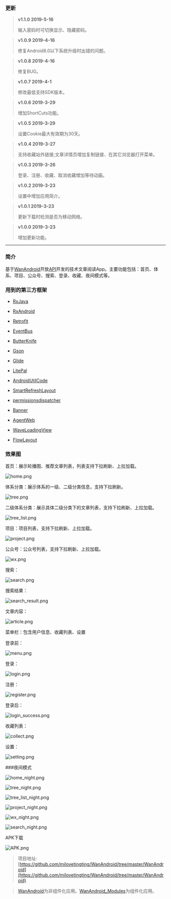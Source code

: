 ### 更新
> **v1.1.0 2019-5-16**
> 
> 输入密码时可切换显示、隐藏密码。

> **v1.0.9 2019-4-16**
> 
> 修复Android8.0以下系统升级时出错的问题。

> **v1.0.8 2019-4-16**
> 
> 修复BUG。

> **v1.0.7 2019-4-1**
> 
> 修改最低支持SDK版本。

> **v1.0.6 2019-3-29**
> 
> 增加ShortCuts功能。

> **v1.0.5 2019-3-29**
> 
> 设置Cookie最大有效期为30天。

> **v1.0.4 2019-3-27**
> 
> 支持收藏站外链接;文章详情页增加复制链接、在其它浏览器打开菜单。

> **v1.0.3 2019-3-26**
> 
> 登录、注册、收藏、取消收藏增加等待动画。

> **v1.0.2 2019-3-23**
> 
> 设置中增加应用简介。

> **v1.0.1 2019-3-23**
> 
> 更新下载时检测是否为移动网络。

> **v1.0.0 2019-3-23**
> 
> 增加更新功能。

---

### 简介

基于[WanAndroid](http://www.wanandroid.com/ "WanAndroid")开放[API](http://www.wanandroid.com/blog/show/2 "API")开发的技术文章阅读App。主要功能包括：首页、体系、项目、公众号、搜索、登录、收藏、夜间模式等。


### 用到的第三方框架

- [RxJava](https://github.com/ReactiveX/RxJava "RxJava")

- [RxAndroid](https://github.com/ReactiveX/RxAndroid "RxAndroid")

- [Retrofit](https://github.com/square/retrofit "Retrofit")
 
- [EventBus](https://github.com/greenrobot/EventBus "EventBus")

- [ButterKnife](https://github.com/JakeWharton/butterknife "ButterKnife")

- [Gson](https://github.com/google/gson "Gson")

- [Glide](https://github.com/bumptech/glide "Glide")

- [LitePal](https://github.com/LitePalFramework/LitePal "LitePal")
 
- [AndroidUtilCode](https://github.com/Blankj/AndroidUtilCode "AndroidUtilCode")

- [SmartRefreshLayout](https://github.com/scwang90/SmartRefreshLayout "SmartRefreshLayout")

- [permissionsdispatcher](https://github.com/permissions-dispatcher/PermissionsDispatcher "PermissionsDispatcher")

- [Banner](https://github.com/youth5201314/banner "Banner")
 
- [AgentWeb](https://github.com/Justson/AgentWeb "AgentWeb")

- [WaveLoadingView](https://github.com/tangqi92/WaveLoadingView "WaveLoadingView")

- [FlowLayout](https://github.com/hongyangAndroid/FlowLayout "FlowLayout")

### 效果图

首页：展示轮播图、推荐文章列表，列表支持下拉刷新、上拉加载。

![home.png](https://upload-images.jianshu.io/upload_images/3381990-b4759eb9b1e977aa.png?imageMogr2/auto-orient/strip%7CimageView2/2/w/1240)


体系分类：展示体系的一级、二级分类信息，支持下拉刷新。

![tree.png](https://upload-images.jianshu.io/upload_images/3381990-750e230bc0892575.png?imageMogr2/auto-orient/strip%7CimageView2/2/w/1240)


二级体系分类：展示具体二级分类下的文章列表，支持下拉刷新、上拉加载。

![tree_list.png](https://upload-images.jianshu.io/upload_images/3381990-ed097c82d3fba296.png?imageMogr2/auto-orient/strip%7CimageView2/2/w/1240)


项目：项目列表，支持下拉刷新、上拉加载。

![project.png](https://upload-images.jianshu.io/upload_images/3381990-79fd09ff4c1971f4.png?imageMogr2/auto-orient/strip%7CimageView2/2/w/1240)


公众号：公众号列表，支持下拉刷新、上拉加载。

![wx.png](https://upload-images.jianshu.io/upload_images/3381990-12a40228b9c8387b.png?imageMogr2/auto-orient/strip%7CimageView2/2/w/1240)


搜索：

![search.png](https://upload-images.jianshu.io/upload_images/3381990-665e495de9033b22.png?imageMogr2/auto-orient/strip%7CimageView2/2/w/1240)


搜索结果：

![search_result.png](https://upload-images.jianshu.io/upload_images/3381990-8e3c3c96b99cd7c5.png?imageMogr2/auto-orient/strip%7CimageView2/2/w/1240)



文章内容：

![article.png](https://upload-images.jianshu.io/upload_images/3381990-1e98f9ab8453037a.png?imageMogr2/auto-orient/strip%7CimageView2/2/w/1240)


菜单栏：包含用户信息、收藏列表、设置

登录前：

![menu.png](https://upload-images.jianshu.io/upload_images/3381990-578097b1da26ebe1.png?imageMogr2/auto-orient/strip%7CimageView2/2/w/1240)


登录：

![login.png](https://upload-images.jianshu.io/upload_images/3381990-27fde90d54130bc6.png?imageMogr2/auto-orient/strip%7CimageView2/2/w/1240)


注册：

![register.png](https://upload-images.jianshu.io/upload_images/3381990-6c9cd5263967faf8.png?imageMogr2/auto-orient/strip%7CimageView2/2/w/1240)


登录后：

![login_success.png](https://upload-images.jianshu.io/upload_images/3381990-345652a504199a5c.png?imageMogr2/auto-orient/strip%7CimageView2/2/w/1240)


收藏列表：

![collect.png](https://upload-images.jianshu.io/upload_images/3381990-a035fa912fda026a.png?imageMogr2/auto-orient/strip%7CimageView2/2/w/1240)


设置：

![setting.png](https://upload-images.jianshu.io/upload_images/3381990-6a28adf5d7267010.png?imageMogr2/auto-orient/strip%7CimageView2/2/w/1240)


###夜间模式

![home_night.png](https://upload-images.jianshu.io/upload_images/3381990-438d2a63f437888e.png?imageMogr2/auto-orient/strip%7CimageView2/2/w/1240)


![tree_night.png](https://upload-images.jianshu.io/upload_images/3381990-63512dfe23b0e92f.png?imageMogr2/auto-orient/strip%7CimageView2/2/w/1240)


![tree_list_night.png](https://upload-images.jianshu.io/upload_images/3381990-8ea3f467adb1069c.png?imageMogr2/auto-orient/strip%7CimageView2/2/w/1240)

![project_night.png](https://upload-images.jianshu.io/upload_images/3381990-051c95606bb80861.png?imageMogr2/auto-orient/strip%7CimageView2/2/w/1240)



![wx_night.png](https://upload-images.jianshu.io/upload_images/3381990-0a1fca0b22befc1b.png?imageMogr2/auto-orient/strip%7CimageView2/2/w/1240)


![search_night.png](https://upload-images.jianshu.io/upload_images/3381990-14a8b502fb2c8510.png?imageMogr2/auto-orient/strip%7CimageView2/2/w/1240)

APK下载

![APK.png](https://upload-images.jianshu.io/upload_images/3381990-c447044cc042061a.png?imageMogr2/auto-orient/strip%7CimageView2/2/w/1240)


> 项目地址:[https://github.com/milovetingting/WanAndroid/tree/master/WanAndroid](https://github.com/milovetingting/WanAndroid/tree/master/WanAndroid)

> [WanAndroid](https://github.com/milovetingting/WanAndroid/tree/master/WanAndroid "WanAndroid")为非组件化应用。[WanAndroid_Modules](https://github.com/milovetingting/WanAndroid/tree/master/WanAndroid_Modules "WanAndroid_Modules")为组件化应用。
